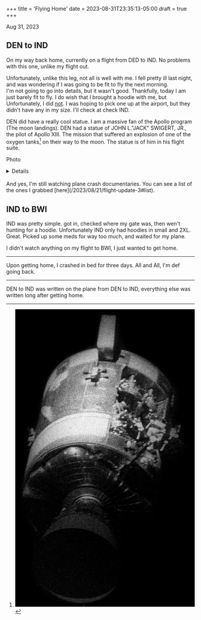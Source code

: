 +++
title = 'Flying Home'
date = 2023-08-31T23:35:13-05:00
draft = true
+++

Aug 31, 2023

## DEN to IND

On my way back home, currently on a flight from DED to IND. No problems with this one, unlike my flight out.

Unfortunately, unlike this leg, not all is well with me. I fell pretty ill last night, and was wondering if I was going to be fit to fly the next morning. <br>
I'm not going to go into details, but it wasn't good. Thankfully, today I am just barely fit to fly. I do wish that I brought a hoodie with me, but Unfortunately, I did [not](https://www.youtube.com/watch?v=EmL3lS0-Sr8). I was hoping to pick one up at the airport, but they didn't have any in my size. I'll check at check IND.

DEN did have a really cool statue. I am a massive fan of the Apollo program (The moon landings). DEN had a statue of JOHN L."JACK" SWIGERT, JR., the pilot of Apollo XIII. The mission that suffered an explosion of one of the oxygen tanks[^1] on their way to the moon. The statue is of him in his flight suite. 

Photo
<details>

![A statue of JOHN L."JACK" SWIGERT, JR.](/flying-home/fig1.png)

</details> <br>
And yes, I'm still watching plane crash documentaries. You can see a list of the ones I grabbed [here](/2023/08/21/flight-update-3#list).

## IND to BWI

IND was pretty simple. got in, checked where my gate was, then wen't hunting for a hoodie. Unfortunately IND only had hoodies in small and 2XL. Great. Picked up some meds for way too much, and waited for my plane. 

I didn't watch anything on my flight to BWI, I just wanted to get home.

- - -

Upon getting home, I crashed in bed for three days. All and All, I'm def going back.

- - -

DEN to IND was written on the plane from DEN to IND, everything else was written long after getting home.

[^1]: ![](/flying-home/fig2.jpg)